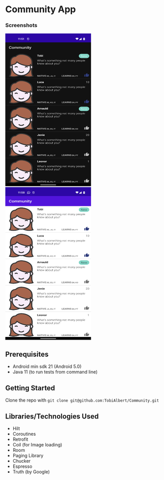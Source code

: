 # Community App

### Screenshots
<img src="screenshots/community_member_page_dark.png" alt="Dark Mode" width="270" height="480"/> <img src="screenshots/community_member_page_light.png" alt="Light Mode" width="270" height="480"/>

## Prerequisites
- Android min sdk 21 (Android 5.0)
- Java 11 (to run tests from command line)

## Getting Started
Clone the repo with `git clone git@github.com:TobiAlbert/Community.git`

## Libraries/Technologies Used
- Hilt
- Coroutines
- Retrofit
- Coil (for Image loading)
- Room
- Paging Library
- Chucker
- Espresso
- Truth (by Google)
